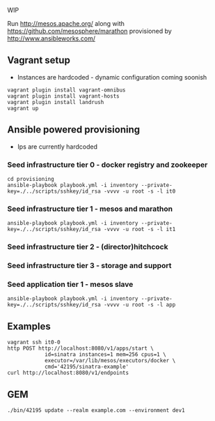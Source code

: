 WIP

Run http://mesos.apache.org/ along with https://github.com/mesosphere/marathon provisioned by http://www.ansibleworks.com/

## Vagrant setup

* Instances are hardcoded - dynamic configuration coming soonish

````
vagrant plugin install vagrant-omnibus
vagrant plugin install vagrant-hosts
vagrant plugin install landrush
vagrant up
````

## Ansible powered provisioning

* Ips are currently hardcoded

### Seed infrastructure tier 0 - docker registry and zookeeper

````
cd provisioning
ansible-playbook playbook.yml -i inventory --private-key=./../scripts/sshkey/id_rsa -vvvv -u root -s -l it0
````

### Seed infrastructure tier 1 - mesos and marathon

````
ansible-playbook playbook.yml -i inventory --private-key=./../scripts/sshkey/id_rsa -vvvv -u root -s -l it1
````

### Seed infrastructure tier 2 - (director)hitchcock

### Seed infrastructure tier 3 - storage and support

### Seed application tier 1 - mesos slave

````
ansible-playbook playbook.yml -i inventory --private-key=./../scripts/sshkey/id_rsa -vvvv -u root -s -l app
````

## Examples

````
vagrant ssh it0-0
http POST http://localhost:8080/v1/apps/start \
            id=sinatra instances=1 mem=256 cpus=1 \
            executor=/var/lib/mesos/executors/docker \
            cmd='42195/sinatra-example'
curl http://localhost:8080/v1/endpoints
````


## GEM

````
./bin/42195 update --realm example.com --environment dev1
````